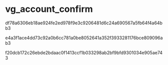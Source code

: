 vg_account_confirm
==================

df78a6306eb18ae924fe2ed978f9e3c9206481d6c24a690567a5fb64f4a64bb3

e4a3f1ace4dd73c92a0b6cc781a0be8052641a352f3933281176bce809096ab3

f20dcb172c26ebde2bdaac0f1413ccf1b033298ab2bf9bfd9301034e905ae743
